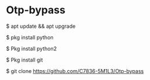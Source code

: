# Otp-bypass

$  apt update && apt upgrade

$  pkg install python

$  Pkg install python2

$  Pkg install git

$  git clone https://github.com/C7836-5M1L3/Otp-bypass
